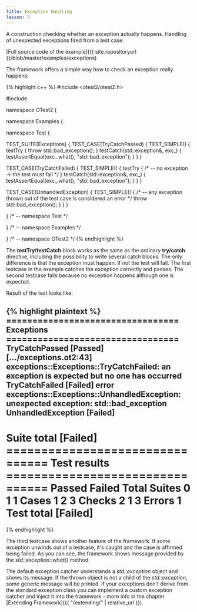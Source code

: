 ```yaml
---
title: Exception Handling
lesson: 3
---
```

A construction checking whether an exception actually happens. Handling of
unexpected exceptions fired from a test case.

[Full source code of the example]({{ site.repositoryurl }}/blob/master/examples/exceptions)

The framework offers a simple way how to check an exception really happens:

{% highlight c++ %}
#include <otest2/otest2.h>

#include <exception>

namespace OTest2 {

namespace Examples {

namespace Test {

TEST_SUITE(Exceptions) {
  TEST_CASE(TryCatchPassed) {
    TEST_SIMPLE() {
      testTry {
        throw std::bad_exception();
      }
      testCatch(std::exception&, exc_) {
        testAssertEqual(exc_.what(), "std::bad_exception");
      }
    }
  }

  TEST_CASE(TryCatchFailed) {
    TEST_SIMPLE() {
      testTry {
        /* -- no exception -> the test must fail */
      }
      testCatch(std::exception&, exc_) {
        testAssertEqual(exc_.what(), "std::bad_exception");
      }
    }
  }

  TEST_CASE(UnhandledException) {
    TEST_SIMPLE() {
      /* -- any exception thrown out of the test case is considered an error */
      throw std::bad_exception();
    }
  }
}

} /* -- namespace Test */

} /* -- namespace Examples */

} /* -- namespace OTest2 */
{% endhighlight %}

The **testTry/testCatch** block works as the same as the ordinary **try/catch**
directive, including the possibility to write several catch blocks. The only
difference is that the exception must happen. If not the test will fail.
The first testcase in the example catches the exception correctly and passes.
The second testcase fails because no exception happens although one is expected.

Result of the test looks like:

{% highlight plaintext %}
 ================================= Exceptions =================================
  TryCatchPassed                                                      [Passed]
[.../exceptions.ot2:43] exceptions::Exceptions::TryCatchFailed: an exception is expected but no one has occurred
  TryCatchFailed                                                      [Failed]
error exceptions::Exceptions::UnhandledException: unexpected exception: std::bad_exception
  UnhandledException                                                  [Failed]
 ------------------------------------------------------------------------------
  Suite total                                                         [Failed]
 ================================ Test results ================================
                      Passed              Failed               Total
  Suites                   0                   1                   1
  Cases                    1                   2                   3
  Checks                   2                   1                   3
  Errors                                                           1
  Test total                                                          [Failed]
 ==============================================================================
{% endhighlight %}

The third testcase shows another feature of the framework. If some exception
unwinds out of a testcase, it's caught and the case is affirmed being failed.
As you can see, the framework shows message provided by the _std::exception::what()_
method.

The default exception catcher understands a _std::exception_ object and shows
its message. If the thrown object is not a child of the _std::exception_,
some generic message will be printed. If your exceptions don't derive from
the standard exception class you can implement a custom exception catcher
and inject it into the framework - more info in the chapter 
[Extending Framework]({{ "/extending/" | relative_url }}).
